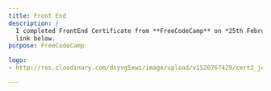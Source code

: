 ```yaml
---
title: Front End
description: |
  I completed FrontEnd Certificate from **FreeCodeCamp** on *25th February 2017*. For aquiring this certificate I had to complete various projects for them, which you can check out from my github or
  link below.
purpose: FreeCodeCamp

logo:
- http://res.cloudinary.com/dsyvg5xwi/image/upload/v1520767429/cert2_jezubs.png

---
```

